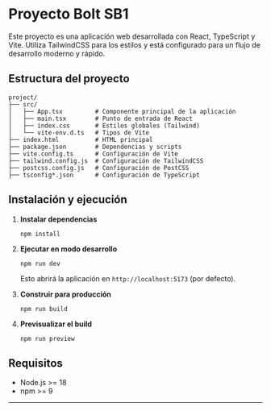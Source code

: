 # Proyecto Bolt SB1

Este proyecto es una aplicación web desarrollada con React, TypeScript y Vite. Utiliza TailwindCSS para los estilos y está configurado para un flujo de desarrollo moderno y rápido.

## Estructura del proyecto

```
project/
├── src/
│   ├── App.tsx         # Componente principal de la aplicación
│   ├── main.tsx        # Punto de entrada de React
│   ├── index.css       # Estilos globales (Tailwind)
│   └── vite-env.d.ts   # Tipos de Vite
├── index.html          # HTML principal
├── package.json        # Dependencias y scripts
├── vite.config.ts      # Configuración de Vite
├── tailwind.config.js  # Configuración de TailwindCSS
├── postcss.config.js   # Configuración de PostCSS
├── tsconfig*.json      # Configuración de TypeScript
```

## Instalación y ejecución

1. **Instalar dependencias**

   ```pwsh
   npm install
   ```

2. **Ejecutar en modo desarrollo**

   ```pwsh
   npm run dev
   ```

   Esto abrirá la aplicación en `http://localhost:5173` (por defecto).

3. **Construir para producción**

   ```pwsh
   npm run build
   ```

4. **Previsualizar el build**

   ```pwsh
   npm run preview
   ```

## Requisitos
- Node.js >= 18
- npm >= 9

---
